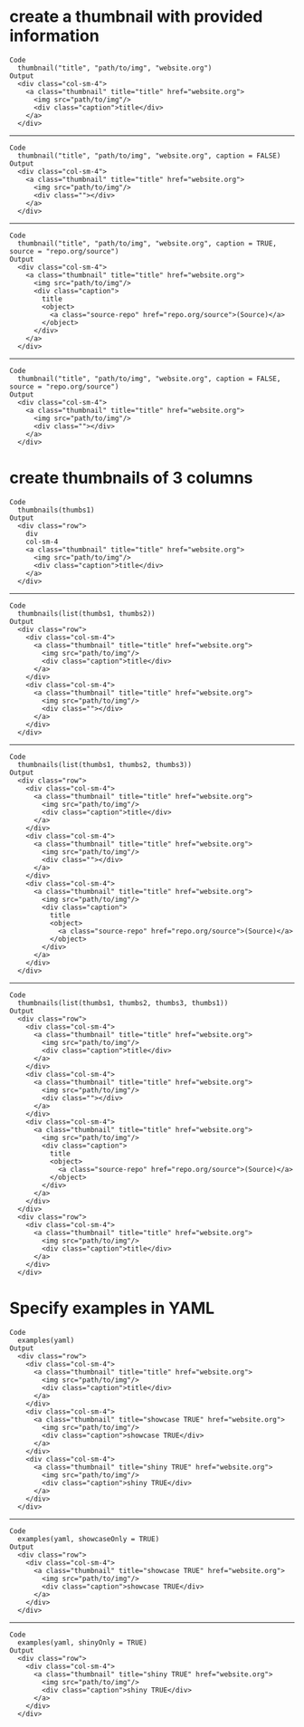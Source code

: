# create a thumbnail with provided information

    Code
      thumbnail("title", "path/to/img", "website.org")
    Output
      <div class="col-sm-4">
        <a class="thumbnail" title="title" href="website.org">
          <img src="path/to/img"/>
          <div class="caption">title</div>
        </a>
      </div>

---

    Code
      thumbnail("title", "path/to/img", "website.org", caption = FALSE)
    Output
      <div class="col-sm-4">
        <a class="thumbnail" title="title" href="website.org">
          <img src="path/to/img"/>
          <div class=""></div>
        </a>
      </div>

---

    Code
      thumbnail("title", "path/to/img", "website.org", caption = TRUE, source = "repo.org/source")
    Output
      <div class="col-sm-4">
        <a class="thumbnail" title="title" href="website.org">
          <img src="path/to/img"/>
          <div class="caption">
            title
            <object>
              <a class="source-repo" href="repo.org/source">(Source)</a>
            </object>
          </div>
        </a>
      </div>

---

    Code
      thumbnail("title", "path/to/img", "website.org", caption = FALSE, source = "repo.org/source")
    Output
      <div class="col-sm-4">
        <a class="thumbnail" title="title" href="website.org">
          <img src="path/to/img"/>
          <div class=""></div>
        </a>
      </div>

# create thumbnails of 3 columns

    Code
      thumbnails(thumbs1)
    Output
      <div class="row">
        div
        col-sm-4
        <a class="thumbnail" title="title" href="website.org">
          <img src="path/to/img"/>
          <div class="caption">title</div>
        </a>
      </div>

---

    Code
      thumbnails(list(thumbs1, thumbs2))
    Output
      <div class="row">
        <div class="col-sm-4">
          <a class="thumbnail" title="title" href="website.org">
            <img src="path/to/img"/>
            <div class="caption">title</div>
          </a>
        </div>
        <div class="col-sm-4">
          <a class="thumbnail" title="title" href="website.org">
            <img src="path/to/img"/>
            <div class=""></div>
          </a>
        </div>
      </div>

---

    Code
      thumbnails(list(thumbs1, thumbs2, thumbs3))
    Output
      <div class="row">
        <div class="col-sm-4">
          <a class="thumbnail" title="title" href="website.org">
            <img src="path/to/img"/>
            <div class="caption">title</div>
          </a>
        </div>
        <div class="col-sm-4">
          <a class="thumbnail" title="title" href="website.org">
            <img src="path/to/img"/>
            <div class=""></div>
          </a>
        </div>
        <div class="col-sm-4">
          <a class="thumbnail" title="title" href="website.org">
            <img src="path/to/img"/>
            <div class="caption">
              title
              <object>
                <a class="source-repo" href="repo.org/source">(Source)</a>
              </object>
            </div>
          </a>
        </div>
      </div>

---

    Code
      thumbnails(list(thumbs1, thumbs2, thumbs3, thumbs1))
    Output
      <div class="row">
        <div class="col-sm-4">
          <a class="thumbnail" title="title" href="website.org">
            <img src="path/to/img"/>
            <div class="caption">title</div>
          </a>
        </div>
        <div class="col-sm-4">
          <a class="thumbnail" title="title" href="website.org">
            <img src="path/to/img"/>
            <div class=""></div>
          </a>
        </div>
        <div class="col-sm-4">
          <a class="thumbnail" title="title" href="website.org">
            <img src="path/to/img"/>
            <div class="caption">
              title
              <object>
                <a class="source-repo" href="repo.org/source">(Source)</a>
              </object>
            </div>
          </a>
        </div>
      </div>
      <div class="row">
        <div class="col-sm-4">
          <a class="thumbnail" title="title" href="website.org">
            <img src="path/to/img"/>
            <div class="caption">title</div>
          </a>
        </div>
      </div>

# Specify examples in YAML

    Code
      examples(yaml)
    Output
      <div class="row">
        <div class="col-sm-4">
          <a class="thumbnail" title="title" href="website.org">
            <img src="path/to/img"/>
            <div class="caption">title</div>
          </a>
        </div>
        <div class="col-sm-4">
          <a class="thumbnail" title="showcase TRUE" href="website.org">
            <img src="path/to/img"/>
            <div class="caption">showcase TRUE</div>
          </a>
        </div>
        <div class="col-sm-4">
          <a class="thumbnail" title="shiny TRUE" href="website.org">
            <img src="path/to/img"/>
            <div class="caption">shiny TRUE</div>
          </a>
        </div>
      </div>

---

    Code
      examples(yaml, showcaseOnly = TRUE)
    Output
      <div class="row">
        <div class="col-sm-4">
          <a class="thumbnail" title="showcase TRUE" href="website.org">
            <img src="path/to/img"/>
            <div class="caption">showcase TRUE</div>
          </a>
        </div>
      </div>

---

    Code
      examples(yaml, shinyOnly = TRUE)
    Output
      <div class="row">
        <div class="col-sm-4">
          <a class="thumbnail" title="shiny TRUE" href="website.org">
            <img src="path/to/img"/>
            <div class="caption">shiny TRUE</div>
          </a>
        </div>
      </div>

